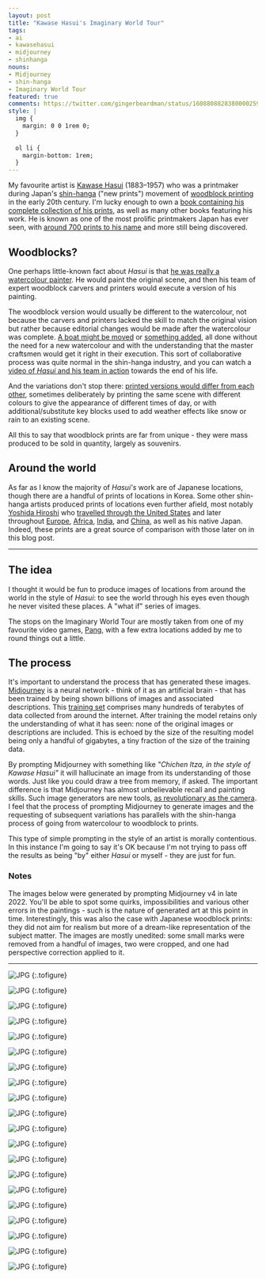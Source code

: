 ```yaml
---
layout: post
title: "Kawase Hasui's Imaginary World Tour"
tags:
- ai
- kawasehasui
- midjourney
- shinhanga
nouns:
- Midjourney
- shin-hanga
- Imaginary World Tour
featured: true
comments: https://twitter.com/gingerbeardman/status/1608808828380000259
style: |
  img {
    margin: 0 0 1rem 0;
  }
  
  ol li {
    margin-bottom: 1rem;
  }
---
```


My favourite artist is [Kawase Hasui](https://en.wikipedia.org/wiki/Hasui_Kawase) (1883–1957) who was a printmaker during Japan's [shin-hanga](https://en.wikipedia.org/wiki/Shin-hanga) ("new prints") movement of [woodblock printing](https://en.wikipedia.org/wiki/Woodblock_printing_in_Japan) in the early 20th century. I'm lucky enough to own a [book containing his complete collection of his prints](https://brill.com/display/title/13321?rskey=leTfwY&result=4), as well as many other books featuring his work. He is known as one of the most prolific printmakers Japan has ever seen, with [around 700 prints to his name](http://www.ukiyoe-gallery.com/gallery.htm) and more still being discovered.

## Woodblocks?

One perhaps little-known fact about *Hasui* is that [he was really a watercolour painter](http://shinhanga.net/hasuiwc.htm). He would paint the original scene, and then his team of expert woodblock carvers and printers would execute a version of his painting. 

The woodblock version would usually be different to the watercolour, not because the carvers and printers lacked the skill to match the original vision but rather because editorial changes would be made after the watercolour was complete. [A boat might be moved](http://shinhanga.net/ARThasui/wc/WCushibori.html) or [something added](http://shinhanga.net/ARThasui/wc/WCsekiyado.html), all done without the need for a new watercolour and with the understanding that the master craftsmen would get it right in their execution. This sort of collaborative process was quite normal in the shin-hanga industry, and you can watch a [video of *Hasui* and his team in action](https://www.youtube.com/watch?v=BQmF3HHyWwI) towards the end of his life. 

And the variations don't stop there: [printed versions would differ from each other](http://shinhanga.net/hasuiwc.htm#4), sometimes deliberately by printing the same scene with different colours to give the appearance of different times of day, or with additional/substitute key blocks used to add weather effects like snow or rain to an existing scene. 

All this to say that woodblock prints are far from unique - they were mass produced to be sold in quantity, largely as souvenirs.

## Around the world

As far as I know the majority of *Hasui's* work are of Japanese locations, though there are a handful of prints of locations in Korea. Some other shin-hanga artists produced prints of locations even further afield, most notably [Yoshida Hiroshi](https://en.wikipedia.org/wiki/Hiroshi_Yoshida) who [travelled through the United States](https://www.scholten-japanese-art.com/printsH/811) and later throughout [Europe](https://www.artelino.com/articles/hiroshi_yoshida_europe.asp), [Africa](https://www.scholten-japanese-art.com/printsH/1055), [India](https://mogulesque.com/art/hiroshi-yoshida-india-pakistan-prints/), and [China](https://commons.wikimedia.org/wiki/File:Yoshida_Hiroshi_-_Sochu_China.jpg), as well as his native Japan. Indeed, these prints are a great source of comparison with those later on in this blog post.

----

## The idea

I thought it would be fun to produce images of locations from around the world in the style of *Hasui*: to see the world through his eyes even though he never visited these places. A "what if" series of images. 

The stops on the Imaginary World Tour are mostly taken from one of my favourite video games, [Pang](https://www.gingerbeardman.com/archive/pang/places.htm), with a few extra locations added by me to round things out a little.

## The process

It's important to understand the process that has generated these images. [Midjourney](https://en.wikipedia.org/wiki/Midjourney) is a neural network - think of it as an artificial brain - that has been trained by being shown billions of images and associated descriptions. This [training set](https://www.laion.ai) comprises many hundreds of terabytes of data collected from around the internet. After training the model retains only the understanding of what it has seen: none of the original images or descriptions are included. This is echoed by the size of the resulting model being only a handful of gigabytes, a tiny fraction of the size of the training data. 

By prompting Midjourney with something like *"Chichen Itza, in the style of Kawase Hasui"* it will hallucinate an image from its understanding of those words. Just like you could draw a tree from memory, if asked. The important difference is that Midjourney has almost unbelievable recall and painting skills. Such image generators are new tools, [as revolutionary as the camera](https://aestheticsforbirds.com/2022/11/02/ai-art-is-art/). I feel that the process of prompting Midjourney to generate images and the requesting of subsequent variations has parallels with the shin-hanga process of going from watercolour to woodblock to prints.

This type of simple prompting in the style of an artist is morally contentious. In this instance I'm going to say it's OK because I'm not trying to pass off the results as being "by" either *Hasui* or myself - they are just for fun.

### Notes

The images below were generated by prompting Midjourney v4 in late 2022. You'll be able to spot some quirks, impossibilities and various other errors in the paintings - such is the nature of generated art at this point in time. Interestingly, this was also the case with Japanese woodblock prints: they did not aim for realism but more of a dream-like representation of the subject matter. The images are mostly unedited: some small marks were removed from a handful of images, two were cropped, and one had perspective correction applied to it.

----

![JPG](https://cdn.gingerbeardman.com/images/posts/hasui-world-tour-01-japan-mt-fuji.jpg "Mount Fuji, Japan")
{:.tofigure}

![JPG](https://cdn.gingerbeardman.com/images/posts/hasui-world-tour-02-china-great-wall.jpg "Great Wall, China")
{:.tofigure}

![JPG](https://cdn.gingerbeardman.com/images/posts/hasui-world-tour-03-china-guilin.jpg "Guillin, China")
{:.tofigure}

![JPG](https://cdn.gingerbeardman.com/images/posts/hasui-world-tour-04-thailand-wat-phra-kaew.jpg "Wat Phra Kaew, Thailand")
{:.tofigure}

![JPG](https://cdn.gingerbeardman.com/images/posts/hasui-world-tour-05-cambodia-angkor-wat.jpg "Angkor Wat, Cambodia")
{:.tofigure}

![JPG](https://cdn.gingerbeardman.com/images/posts/hasui-world-tour-06-australia-ayers-rock.jpg "Uluru, Australia")
{:.tofigure}

![JPG](https://cdn.gingerbeardman.com/images/posts/hasui-world-tour-07-india-taj-mahal.jpg "Taj Mahal, India")
{:.tofigure}

![JPG](https://cdn.gingerbeardman.com/images/posts/hasui-world-tour-08-russia-st-isaacs-cathedral.jpg "Saint Isaac's Cathedral, Russia")
{:.tofigure}

![JPG](https://cdn.gingerbeardman.com/images/posts/hasui-world-tour-09-france-arc-de-triomphe.jpg "Arc de Triomphe, France")
{:.tofigure}

![JPG](https://cdn.gingerbeardman.com/images/posts/hasui-world-tour-10-uk-houses-of-parliament.jpg "Houses of Parliament, United Kingdom")
{:.tofigure}

![JPG](https://cdn.gingerbeardman.com/images/posts/hasui-world-tour-11-spain-sagrada-familia.jpg "Sagrada Família, Spain")
{:.tofigure}

![JPG](https://cdn.gingerbeardman.com/images/posts/hasui-world-tour-12-italy-mount-vesuvius.jpg "Mount Vesuvius, Italy")
{:.tofigure}

![JPG](https://cdn.gingerbeardman.com/images/posts/hasui-world-tour-13-greece-parthenon-acropolis.jpg "Parthenon on the Acropolis, Greece")
{:.tofigure}

![JPG](https://cdn.gingerbeardman.com/images/posts/hasui-world-tour-14-egypt-giza-plateau.jpg "Giza Plateau, Egypt")
{:.tofigure}

![JPG](https://cdn.gingerbeardman.com/images/posts/hasui-world-tour-15-tanzania-mount-kilimanjaro.jpg "Mount Kilimanjaro, Tanzania")
{:.tofigure}

![JPG](https://cdn.gingerbeardman.com/images/posts/hasui-world-tour-16-usa-statue-of-liberty.jpg "Statue of Liberty, USA")
{:.tofigure}

![JPG](https://cdn.gingerbeardman.com/images/posts/hasui-world-tour-17-mexico-chichen-itza.jpg "Chichén Itzá, Mexico")
{:.tofigure}

![JPG](https://cdn.gingerbeardman.com/images/posts/hasui-world-tour-18-brazil-cristo-redentor.jpg "Cristo Redentor, Brazil")
{:.tofigure}

![JPG](https://cdn.gingerbeardman.com/images/posts/hasui-world-tour-19-antarctica-aurora-australis.jpg "Aurora Australis, Antarctica")
{:.tofigure}

![JPG](https://cdn.gingerbeardman.com/images/posts/hasui-world-tour-20-easter-island-space-moai.jpg "Moai, Easter Island")
{:.tofigure}
